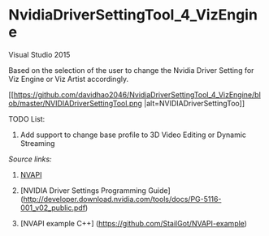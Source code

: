 # NvidiaDriverSettingTool_4_VizEngine

Visual Studio 2015

Based on the selection of the user to change the Nvidia Driver Setting for Viz Engine or Viz Artist accordingly.

[[https://github.com/davidhao2046/NvidiaDriverSettingTool_4_VizEngine/blob/master/NVIDIADriverSettingTool.png
|alt=NVIDIADriverSettingToo]]

TODO List:

1. Add support to change base profile to 3D Video Editing or Dynamic Streaming


_Source links:_

1. [NVAPI](https://developer.nvidia.com/nvapi)

2. [NVIDIA Driver Settings Programming Guide] (http://developer.download.nvidia.com/tools/docs/PG-5116-001_v02_public.pdf)

3. [NVAPI example C++] (https://github.com/StailGot/NVAPI-example)



